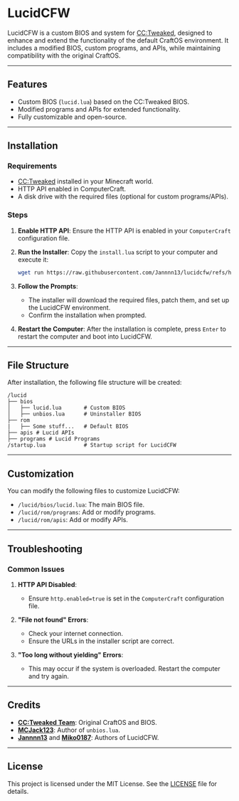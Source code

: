 # LucidCFW

LucidCFW is a custom BIOS and system for [CC:Tweaked](https://github.com/cc-tweaked/CC-Tweaked), designed to enhance and extend the functionality of the default CraftOS environment. It includes a modified BIOS, custom programs, and APIs, while maintaining compatibility with the original CraftOS.

---

## **Features**
- Custom BIOS (`lucid.lua`) based on the CC:Tweaked BIOS.
- Modified programs and APIs for extended functionality.
- Fully customizable and open-source.

---

## **Installation**

### **Requirements**
- [CC:Tweaked](https://github.com/cc-tweaked/CC-Tweaked) installed in your Minecraft world.
- HTTP API enabled in ComputerCraft.
- A disk drive with the required files (optional for custom programs/APIs).

### **Steps**
1. **Enable HTTP API**:
   Ensure the HTTP API is enabled in your `ComputerCraft` configuration file.

2. **Run the Installer**:
   Copy the `install.lua` script to your computer and execute it:
   ```bash
   wget run https://raw.githubusercontent.com/Jannnn13/lucidcfw/refs/heads/main/install.lua
   ```

3. **Follow the Prompts**:
   - The installer will download the required files, patch them, and set up the LucidCFW environment.
   - Confirm the installation when prompted.

4. **Restart the Computer**:
   After the installation is complete, press `Enter` to restart the computer and boot into LucidCFW.

---

## **File Structure**
After installation, the following file structure will be created:
```
/lucid
├── bios
│   ├── lucid.lua       # Custom BIOS
│   ├── unbios.lua      # Uninstaller BIOS
├── rom
|   ├── Some stuff...   # Default BIOS
├── apis # Lucid APIs
├── programs # Lucid Programs
/startup.lua            # Startup script for LucidCFW
```

---

## **Customization**
You can modify the following files to customize LucidCFW:
- `/lucid/bios/lucid.lua`: The main BIOS file.
- `/lucid/rom/programs`: Add or modify programs.
- `/lucid/rom/apis`: Add or modify APIs.

---

## **Troubleshooting**

### **Common Issues**
1. **HTTP API Disabled**:
   - Ensure `http.enabled=true` is set in the `ComputerCraft` configuration file.

2. **"File not found" Errors**:
   - Check your internet connection.
   - Ensure the URLs in the installer script are correct.

3. **"Too long without yielding" Errors**:
   - This may occur if the system is overloaded. Restart the computer and try again.

---

## **Credits**
- **[CC:Tweaked Team](https://github.com/cc-tweaked/CC-Tweaked)**: Original CraftOS and BIOS.
- **[MCJack123](https://gist.github.com/MCJack123)**: Author of `unbios.lua`.
- **[Jannnn13](https://github.com/Jannnn13)** and **[Miko0187](https://github.com/Miko0187)**: Authors of LucidCFW.

---

## **License**
This project is licensed under the MIT License. See the [LICENSE](./LICENSE) file for details.
